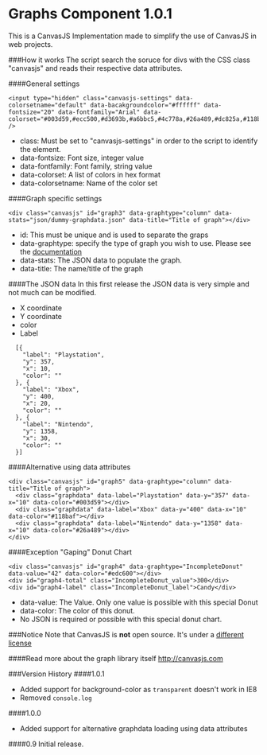 Graphs Component 1.0.1
======

This is a CanvasJS Implementation made to simplify the use of CanvasJS in web projects.

###How it works
The script search the soruce for divs with the CSS class "canvasjs" and reads their respective data attributes.

####General settings
```
<input type="hidden" class="canvasjs-settings" data-colorsetname="default" data-bacakgroundcolor="#ffffff" data-fontsize="20" data-fontfamily="Arial" data-colorset="#003d59,#ecc500,#d3693b,#a6bbc5,#4c778a,#26a489,#dc825a,#118baf,#419dbe,#62b29d,#333332" />
```
* class: Must be set to "canvasjs-settings" in order to the script to identify the element.
* data-fontsize: Font size, integer value
* data-fontfamily: Font family, string value
* data-colorset: A list of colors in hex format
* data-colorsetname: Name of the color set

####Graph specific settings
```
<div class="canvasjs" id="graph3" data-graphtype="column" data-stats="json/dummy-graphdata.json" data-title="Title of graph"></div>
```

* id: This must be unique and is used to separate the graps
* data-graphtype: specify the type of graph you wish to use. Please see the [documentation](http://canvasjs.com/html5-javascript-column-chart/)
* data-stats: The JSON data to populate the graph.
* data-title: The name/title of the graph

####The JSON data
In this first release the JSON data is very simple and not much can be modified.
* X coordinate
* Y coordinate
* color
* Label
```
  [{
  	"label": "Playstation",
  	"y": 357,
  	"x": 10,
  	"color": ""
  }, {
  	"label": "Xbox",
  	"y": 400,
  	"x": 20,
  	"color": ""
  }, {
  	"label": "Nintendo",
  	"y": 1358,
  	"x": 30,
  	"color": ""
  }]
```

####Alternative using data attributes
```
<div class="canvasjs" id="graph5" data-graphtype="column" data-title="Title of graph">
  <div class="graphdata" data-label="Playstation" data-y="357" data-x="10" data-color="#003d59"></div>
  <div class="graphdata" data-label="Xbox" data-y="400" data-x="10" data-color="#118baf"></div>
  <div class="graphdata" data-label="Nintendo" data-y="1358" data-x="10" data-color="#26a489"></div>
</div>
```

####Exception "Gaping" Donut Chart
```
<div class="canvasjs" id="graph4" data-graphtype="IncompleteDonut" data-value="42" data-color="#edc600"></div>
<div id="graph4-total" class="IncompleteDonut_value">300</div>
<div id="graph4-label" class="IncompleteDonut_label">Candy</div>
```
* data-value: The Value. Only one value is possible with this special Donut
* data-color: The color of this donut.
* No JSON is required or possible with this special donut chart.

###Notice
Note that CanvasJS is **not** open source. It's under a [different license](http://canvasjs.com/license-canvasjs/)

####Read more about the graph library itself
http://canvasjs.com

###Version History
####1.0.1
* Added support for background-color as ```transparent``` doesn't work in IE8
* Removed ```console.log```

####1.0.0
* Added support for alternative graphdata loading using data attributes

####0.9
Initial release.
